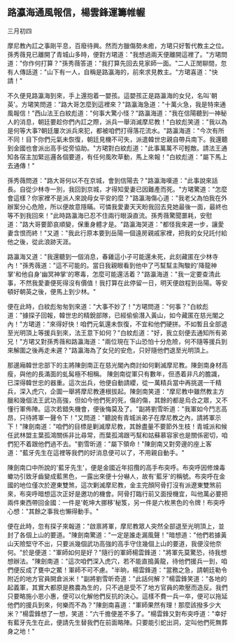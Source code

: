 路瀛海通風報信，楊雲鋒運籌帷幄
------------------------------

三月初四

摩尼教內訌之事剛平息，百廢待興。然而方臘傷勢未癒，方珺只好暫代教主之位。孫秀薇見已離開了青城山多時，便對方珺道："我想過兩天便離開這裡了。"方珺問道："你作何打算？"孫秀薇答道："我打算先回去見家師一面。"二人正閒聊間，忽有人傳話道："山下有一人，自稱是路瀛海的，前來求見教主。"方珺喜道："快請！"

不久便見路瀛海到來，手上還抱着一嬰孩。這嬰孩正是路瀛海的女兒，名叫'朝英'。方珺笑問道："路大哥怎麼到這裡來？"路瀛海急道："十萬火急，我是特來通風報信！"西山法王白紋彪道："何事大驚小怪？"路瀛海道："我在信陽聽到一神秘人的消息，朝廷要趁你們內訌之際，派兵一舉消滅摩尼教！"白紋彪笑道："我以為是何等大事?朝廷屢次派兵來犯，都被咱們打得落花流水。"路瀛海道："今次有所不同！目下你們元氣未恢復，朝廷見機不可失，派遣韓世忠親自帶兵南下。我還聽到金國也會派出高手從旁協助。"方珺對白紋彪道："此事萬萬不可輕敵。請法王通知各宿主加緊巡邏各個要道，有任何風吹草動，馬上來報！"白紋彪道："屬下馬上去通傳！"

孫秀薇問道："路大哥何以不在京城，會到信陽去？"路瀛海嘆道："此事說來話長。自從少林寺一別，我回到京城，才得知愛妻已因難產而死。"方珺驚道："怎麼會這樣？你家裡不是派人來說母女平安的麼？"路瀛海傷心道："我老父為怕我在外辦案分心危險，所以便故意隱瞞。可憐我愛妻天天盼我回去見她最後一面，最終也等不到我回來！"此時路瀛海已忍不住兩行眼淚直流。孫秀薇驚聞噩耗，安慰道："路大哥要節哀順變，保重身體才是。"路瀛海哭道："都怪我來遲一步，讓愛妻含恨而終！"又道："我此行原本要到岳陽一個遠房親戚家裡，把我的女兒託付給他之後，從此浪跡天涯。

路瀛海又道："我還聽到一個消息，春雞這小子可能還未死，此刻藏匿在少林寺內！"孫秀薇道："這不可能的。當日我親眼看到他中了丐幫幫主陶駿的'降龍神掌'和他自身'幽冥神掌'的寒毒，怎麼可能還活着？"路瀛海道："我一定要查清此事，不然我愛妻便死得沒有價值！我打算在此停留一日，明天便啟程到岳陽。等安頓好朝英之後，便馬上到少林。"

便在此時，白紋彪匆匆到來道："大事不妙了！"方珺問道："何事？"白紋彪道："據探子回報，韓世忠的精銳部隊，已經偷偷潛入黃山，如今藏匿在慈光閣之內！"方珺道："來得好快！咱們元氣還未恢復，不宜和他們硬拼。不如暫且全部退至光明頂上等援兵到來，法王意下如何？"白紋彪道："好，我立刻便去通知所有弟兄！"方珺又對孫秀薇和路瀛海道："兩位現在下山恐怕十分危險，何不隨等援兵到來解圍之後再走未遲？"路瀛海為了女兒的安危，只好隨他們退至光明頂上。

那邊廂韓世忠部下的主將陳劍南正在慈光閣內商討如何剿滅摩尼教。陳劍南身材高瘦，與他的長滿面的虬髯極不相稱。
陳劍南從軍只有數年，但憑着非凡的膽識，已深得韓世忠的器重。這次出兵，他便自動請纓，從一萬精兵當中再挑選一千精兵，深入虎穴，企圖一舉將摩尼教連根拔起。陳劍南笑道："摩尼教中雖然教主方臘和幾個法王武功高強，但如今他們死的死，傷的傷，其餘的都是烏合之眾，又不懂行軍佈陣。這次若錯失機會，便後悔莫及了。"副將劉雪昕道："我軍如今鬥志高昂，只待將軍一聲令下！"又問道："聽說有青城派弟子在摩尼教之內，請將軍示下！"陳劍南道："咱們的目標是剿滅摩尼教，其餘盡量不要節外生枝！青城派和候任武林盟主葉孤鴻關係非比尋常，而葉孤鴻跟丐幫和姑蘇慕容家也是關係密切，咱們犯不着跟他們過不去。"劉雪昕道："屬下領命！"陳劍南又對旁邊的座上客道："藍牙先生在這裡等我們的好消息便可以了，不用親自動手。"

陳劍南口中所說的'藍牙先生'，便是金國近年招攬的高手布突呼。布突呼因修煉毒蠍功引致牙齒變成藍黑色，一露出來便十分嚇人，故有'藍牙'的稱號。布突呼在金國的地位僅次於遼東雙煞，這次剿滅摩尼教，金主完顏阿骨打沒有派遼東雙煞前來，布突呼暗想這次正好是邀功的機會。阿骨打臨行前又面授機宜，叫他萬必要把兩件東西帶回金國：一件是'乾坤大挪移'秘笈，另一件是六枚黑色的令牌！布突呼心想："其餘之事我也懶得動手。"

便在此時，忽有探子來報道："啟禀將軍，摩尼教眾人突然全部退至光明頂上，並封了各個上山的要道。"陳劍南驚道："一定是誰走漏風聲！"暗想道："他們若據黃山天險堅守不出，只要派幾個武功高強的高手守住幾個上山的要道，我便沒他奈何。"於是便道："軍師如何是好？"隨行的軍師楊雲鋒道："將軍先莫驚恐，待我想想辦法。"陳劍南道："這次咱們深入虎穴，若不能直搗黃龍，待他們援兵一到，咱們便反成了甕中之鱉！軍師不可不慮。"半晌，楊雲鋒道："當務之急，請朝廷勒令附近的地方官員開倉派米！"副將劉雪昕奇道："此話何解？"楊雲鋒笑道："各地的起義軍，其實大都原是務農為生的，只不過是受不了地方官員的欺壓而造反。我們只要略施小恩小惠，便可以化解他們反抗的決心。這樣不費一兵一卒，便可以拖延他們的援兵到來，何樂而不為？"陳劍南喜道："軍師果然有理！那麼該撥多少大米？"楊雲鋒想了一想，笑道："六千擔便差不多了。"楊雲鋒又對布突呼道："幸好有藍牙先生在此，便請先生替我們在前面略陣。只要能引蛇出洞，定叫他們死無葬身之地！"
